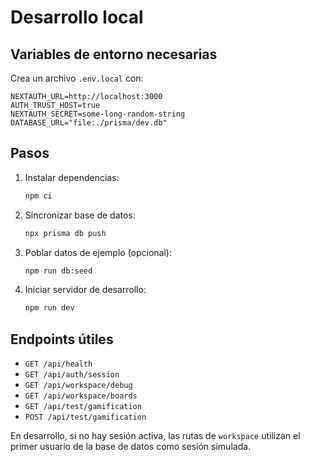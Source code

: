 # Desarrollo local

## Variables de entorno necesarias

Crea un archivo `.env.local` con:

```
NEXTAUTH_URL=http://localhost:3000
AUTH_TRUST_HOST=true
NEXTAUTH_SECRET=some-long-random-string
DATABASE_URL="file:./prisma/dev.db"
```

## Pasos

1. Instalar dependencias:
   ```bash
   npm ci
   ```
2. Sincronizar base de datos:
   ```bash
   npx prisma db push
   ```
3. Poblar datos de ejemplo (opcional):
   ```bash
   npm run db:seed
   ```
4. Iniciar servidor de desarrollo:
   ```bash
   npm run dev
   ```

## Endpoints útiles

- `GET /api/health`
- `GET /api/auth/session`
- `GET /api/workspace/debug`
- `GET /api/workspace/boards`
- `GET /api/test/gamification`
- `POST /api/test/gamification`

En desarrollo, si no hay sesión activa, las rutas de `workspace` utilizan el primer usuario de la base de datos como sesión simulada.
